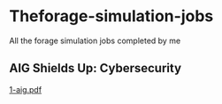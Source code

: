 # Theforage-simulation-jobs
All the forage simulation jobs completed by me

## AIG Shields Up: Cybersecurity
[1-aig.pdf](1-aig.pdf)
